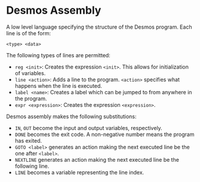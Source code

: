 # Desmos Assembly

A low level language specifying the structure of the Desmos program. Each line is of the form:
```
<type> <data>
```

The following types of lines are permitted:
- `reg <init>`: Creates the expression `<init>`. This allows for initialization of variables.
- `line <action>`: Adds a line to the program. `<action>` specifies what happens when the line is executed.
- `label <name>`: Creates a label which can be jumped to from anywhere in the program.
- `expr <expression>`: Creates the expression `<expression>`.

Desmos assembly makes the following substitutions:
- `IN`, `OUT` become the input and output variables, respectively.
- `DONE` becomes the exit code. A non-negative number means the program has exited.
- `GOTO <label>` generates an action making the next executed line be the one after `<label>`.
- `NEXTLINE` generates an action making the next executed line be the following line.
- `LINE` becomes a variable representing the line index.
